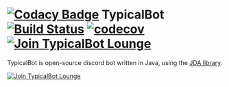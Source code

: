 [![Codacy Badge](https://api.codacy.com/project/badge/Grade/738343250ae5425eae7a116c2d0e850d)](https://app.codacy.com/app/nsylke/typicalbot?utm_source=github.com&utm_medium=referral&utm_content=typicalbot/typicalbot&utm_campaign=Badge_Grade_Dashboard)
TypicalBot [![Build Status](https://travis-ci.org/typicalbot/typicalbot.svg?branch=master)](https://travis-ci.org/typicalbot/typicalbot) [![codecov](https://codecov.io/gh/typicalbot/typicalbot/branch/master/graph/badge.svg)](https://codecov.io/gh/typicalbot/typicalbot) [![Join TypicalBot Lounge](https://discordapp.com/api/guilds/163038706117115906/embed.png?style=shield)](https://discord.gg/typicalbot)
==========

TypicalBot is open-source discord bot written in Java, using the [JDA library](https://github.com/DV8FromTheWorld/JDA).

[![Join TypicalBot Lounge](https://discordapp.com/api/guilds/163038706117115906/embed.png?style=banner2)](https://discord.gg/typicalbot)